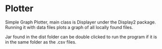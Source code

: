 Plotter
=======

Simple Graph Plotter, main class is Displayer under the Display2 package. Running it with data files plots a graph of all locally found files. 

Jar found in the dist folder can be double clicked to run the program if it is in the same folder as the .csv files.
